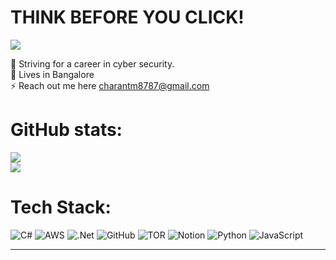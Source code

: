 #                                                               THINK BEFORE YOU CLICK!
[![](https://visitcount.itsvg.in/api?id=charantm7&icon=0&color=0)](https://visitcount.itsvg.in)

🌱 Striving for a career in cyber security.<br>🔭 Lives in Bangalore<br>⚡ Reach out me here charantm8787@gmail.com<br>
# GitHub stats:
![](https://github-readme-stats.vercel.app/api?username=charantm7&theme=dark&hide_border=false&include_all_commits=false&count_private=false)<br/>
![](https://github-readme-streak-stats.herokuapp.com/?user=charantm7&theme=dark&hide_border=false)<br/>


# Tech Stack:
![C#](https://img.shields.io/badge/c%23-%23239120.svg?style=plastic&logo=csharp&logoColor=white) ![AWS](https://img.shields.io/badge/AWS-%23FF9900.svg?style=plastic&logo=amazon-aws&logoColor=white) ![.Net](https://img.shields.io/badge/.NET-5C2D91?style=plastic&logo=.net&logoColor=white) ![GitHub](https://img.shields.io/badge/github-%23121011.svg?style=plastic&logo=github&logoColor=white) ![TOR](https://img.shields.io/badge/tor-%237E4798.svg?style=plastic&logo=tor-project&logoColor=white) ![Notion](https://img.shields.io/badge/Notion-%23000000.svg?style=plastic&logo=notion&logoColor=white) ![Python](https://img.shields.io/badge/python-3670A0?style=plastic&logo=python&logoColor=ffdd54) ![JavaScript](https://img.shields.io/badge/javascript-%23323330.svg?style=plastic&logo=javascript&logoColor=%23F7DF1E)

---
<!-- Proudly created with GPRM ( https://gprm.itsvg.in ) -->
